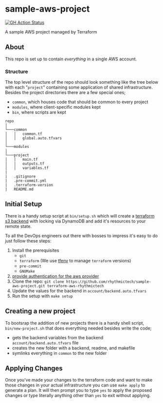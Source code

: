 # sample-aws-project
[![GH Action Status](https://github.com/rhythmictech/sample-aws-project/workflows/pre-commit-check/badge.svg)](https://github.com/rhythmictech/sample-aws-project/actions)


A sample AWS project managed by Terraform

## About
This repo is set up to contain _everything_ in a single AWS account.


### Structure
The top level structure of the repo should look something like the tree below
with each "`project`" containing some application of shared infrastructure.
Besides the project directories there are a few special ones;
- `common`, which houses code that should be common to every project
- `modules`, where client-specific modules kept
- `bin`, where scripts are kept

```
repo
│
└───common
│   │   common.tf
│   │   global.auto.tfvars
│
└───modules
│
└───project
│   │   main.tf
|   |   outputs.tf
│   │   variables.tf
|
|   .gitignore
|   .pre-commit.yml
|   .terraform-version
|   README.md
```


## Initial Setup

There is a handy setup script at `bin/setup.sh` which will create a
[terraform s3 backend](https://www.terraform.io/docs/backends/types/s3.html)
with locking via DynamoDB and add it's resources to your remote state.

To all the DevOps engineers out there with bosses to impress it's easy to do just follow these steps:
1. Install the prerequisites
    - `git`
    - `terraform` (We use [tfenv](https://github.com/tfutils/tfenv) to manage `terraform` versions)
    - `pre-commit`
    - `GNUMake`
1. [provide authentication for the aws provider](https://www.terraform.io/docs/providers/aws/index.html#authentication)
1. Clone the repo: `git clone https://github.com/rhythmictech/sample-aws-project.git terraform-aws-rhythmictech`
1. Update the values for the backend in `account/backend.auto.tfvars`
1. Run the setup with `make setup`


## Creating a new project

To bootsrap the addition of new projects there is a handy shell script,
`bin/new-project.sh` that does everything needed besides write the code;
- gets the backend variables from the backend `account/backend.auto.tfvars` file
- creates the new folder with a backend, readme, and makefile
- symlinks everything in `common` to the new folder


## Applying Changes

Once you've made your changes to the terraform code
and want to make those changes in your actual infrastructure you can use `make apply` to generate
a plan. It will then prompt you to type `yes` to apply the proposed changes or type literally anything other than `yes` to exit without applying.

